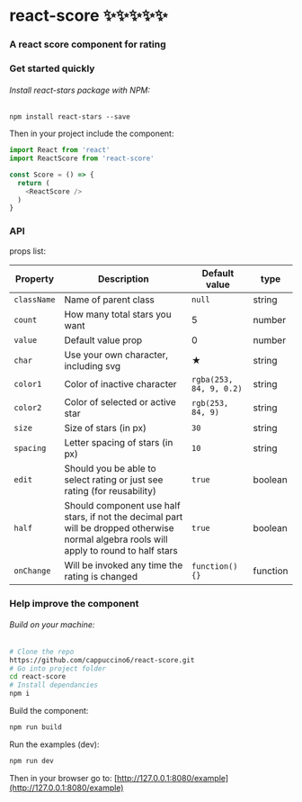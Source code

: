# react-score ✨✨✨✨✨
### A react score component for rating

### Get started quickly

###### Install react-stars package with NPM:
`npm install react-stars --save`

Then in your project include the component:

```javascript
import React from 'react'
import ReactScore from 'react-score'

const Score = () => {
  return (
    <ReactScore />
  )
}
```
### API
props list:

| Property | Description | Default value | type |
| -------- | ----------- | ------------- | ---- |
| `className`  | Name of parent class | `null` | string |
| `count`  | How many total stars you want  | 5 | number |
| `value`  | Default value prop | 0 | number |
| `char` | Use your own character, including svg | ★ | string |
| `color1` | Color of inactive character | `rgba(253, 84, 9, 0.2)` | string |
| `color2` | Color of selected or active star | `rgb(253, 84, 9)` | string |
| `size` | Size of stars (in px) | `30` | string |
| `spacing` | Letter spacing of stars (in px) | `10` | string |
| `edit` | Should you be able to select rating or just see rating (for reusability) | `true` | boolean |
| `half` | Should component use half stars, if not the decimal part will be dropped otherwise normal algebra rools will apply to round to half stars | `true` | boolean
| `onChange` | Will be invoked any time the rating is changed | `function() {}` | function |

### Help improve the component
###### Build on your machine:
```bash
# Clone the repo
https://github.com/cappuccino6/react-score.git
# Go into project folder
cd react-score
# Install dependancies
npm i
```
Build the component:
```bash
npm run build
```
Run the examples (dev):
```bash
npm run dev
```
Then in your browser go to: [http://127.0.0.1:8080/example](http://127.0.0.1:8080/example)
